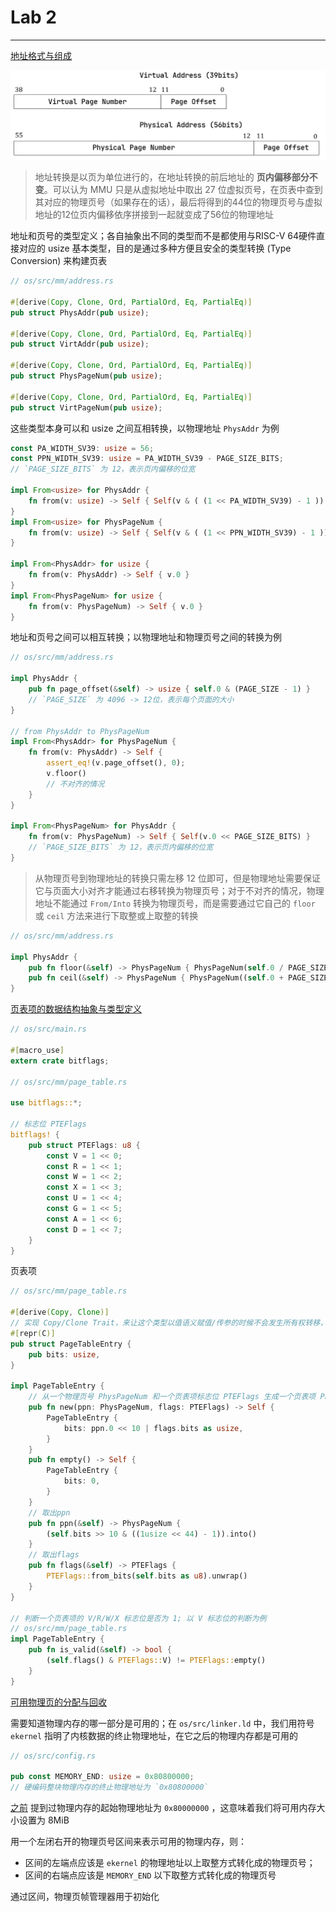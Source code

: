 # Lab 2

---

[地址格式与组成](http://rcore-os.cn/rCore-Tutorial-Book-v3/chapter4/3sv39-implementation-1.html#id3)

<img src="./pic/sv39-va-pa.png" alt="v39-va-pa.png" style="zoom:80%;" />



> 地址转换是以页为单位进行的，在地址转换的前后地址的 **页内偏移部分不变**。可以认为 MMU 只是从虚拟地址中取出 27 位虚拟页号，在页表中查到其对应的物理页号（如果存在的话），最后将得到的44位的物理页号与虚拟地址的12位页内偏移依序拼接到一起就变成了56位的物理地址



地址和页号的类型定义；各自抽象出不同的类型而不是都使用与RISC-V 64硬件直接对应的 usize 基本类型，目的是通过多种方便且安全的类型转换 (Type Conversion) 来构建页表

```rust
// os/src/mm/address.rs

#[derive(Copy, Clone, Ord, PartialOrd, Eq, PartialEq)]
pub struct PhysAddr(pub usize);

#[derive(Copy, Clone, Ord, PartialOrd, Eq, PartialEq)]
pub struct VirtAddr(pub usize);

#[derive(Copy, Clone, Ord, PartialOrd, Eq, PartialEq)]
pub struct PhysPageNum(pub usize);

#[derive(Copy, Clone, Ord, PartialOrd, Eq, PartialEq)]
pub struct VirtPageNum(pub usize);
```

这些类型本身可以和 usize 之间互相转换，以物理地址 `PhysAddr` 为例

```rust
const PA_WIDTH_SV39: usize = 56;
const PPN_WIDTH_SV39: usize = PA_WIDTH_SV39 - PAGE_SIZE_BITS; 
// `PAGE_SIZE_BITS` 为 12，表示页内偏移的位宽

impl From<usize> for PhysAddr {
    fn from(v: usize) -> Self { Self(v & ( (1 << PA_WIDTH_SV39) - 1 )) }
}
impl From<usize> for PhysPageNum {
    fn from(v: usize) -> Self { Self(v & ( (1 << PPN_WIDTH_SV39) - 1 )) }
}

impl From<PhysAddr> for usize {
    fn from(v: PhysAddr) -> Self { v.0 }
}
impl From<PhysPageNum> for usize {
    fn from(v: PhysPageNum) -> Self { v.0 }
}
```

地址和页号之间可以相互转换；以物理地址和物理页号之间的转换为例

```rust
// os/src/mm/address.rs

impl PhysAddr {
    pub fn page_offset(&self) -> usize { self.0 & (PAGE_SIZE - 1) } 
    // `PAGE_SIZE` 为 4096 -> 12位，表示每个页面的大小
}

// from PhysAddr to PhysPageNum
impl From<PhysAddr> for PhysPageNum {
    fn from(v: PhysAddr) -> Self {
        assert_eq!(v.page_offset(), 0);
        v.floor()
        // 不对齐的情况
    }
}

impl From<PhysPageNum> for PhysAddr {
    fn from(v: PhysPageNum) -> Self { Self(v.0 << PAGE_SIZE_BITS) } 
    // `PAGE_SIZE_BITS` 为 12，表示页内偏移的位宽
}
```

> 从物理页号到物理地址的转换只需左移 12 位即可，但是物理地址需要保证它与页面大小对齐才能通过右移转换为物理页号；对于不对齐的情况，物理地址不能通过 `From/Into` 转换为物理页号，而是需要通过它自己的 `floor` 或 `ceil` 方法来进行下取整或上取整的转换

```rust
// os/src/mm/address.rs

impl PhysAddr {
    pub fn floor(&self) -> PhysPageNum { PhysPageNum(self.0 / PAGE_SIZE) }
    pub fn ceil(&self) -> PhysPageNum { PhysPageNum((self.0 + PAGE_SIZE - 1) / PAGE_SIZE) 
}
```





[页表项的数据结构抽象与类型定义](http://rcore-os.cn/rCore-Tutorial-Book-v3/chapter4/3sv39-implementation-1.html#id5)

```rust
// os/src/main.rs

#[macro_use]
extern crate bitflags;

// os/src/mm/page_table.rs

use bitflags::*;

// 标志位 PTEFlags
bitflags! {
    pub struct PTEFlags: u8 {
        const V = 1 << 0;
        const R = 1 << 1;
        const W = 1 << 2;
        const X = 1 << 3;
        const U = 1 << 4;
        const G = 1 << 5;
        const A = 1 << 6;
        const D = 1 << 7;
    }
}
```

页表项

```rust
// os/src/mm/page_table.rs

#[derive(Copy, Clone)] 
// 实现 Copy/Clone Trait，来让这个类型以值语义赋值/传参的时候不会发生所有权转移，而是拷贝一份新的副本
#[repr(C)]
pub struct PageTableEntry {
    pub bits: usize,
}

impl PageTableEntry {
    // 从一个物理页号 PhysPageNum 和一个页表项标志位 PTEFlags 生成一个页表项 PageTableEntry 实例
    pub fn new(ppn: PhysPageNum, flags: PTEFlags) -> Self {
        PageTableEntry {
            bits: ppn.0 << 10 | flags.bits as usize,
        }
    }
    pub fn empty() -> Self {
        PageTableEntry {
            bits: 0,
        }
    }
    // 取出ppn
    pub fn ppn(&self) -> PhysPageNum {
        (self.bits >> 10 & ((1usize << 44) - 1)).into()
    }
    // 取出flags
    pub fn flags(&self) -> PTEFlags {
        PTEFlags::from_bits(self.bits as u8).unwrap()
    }
}

// 判断一个页表项的 V/R/W/X 标志位是否为 1; 以 V 标志位的判断为例
// os/src/mm/page_table.rs
impl PageTableEntry {
    pub fn is_valid(&self) -> bool {
        (self.flags() & PTEFlags::V) != PTEFlags::empty()
    }
}
```





[可用物理页的分配与回收](http://rcore-os.cn/rCore-Tutorial-Book-v3/chapter4/4sv39-implementation-2.html#id3)

需要知道物理内存的哪一部分是可用的；在 `os/src/linker.ld` 中，我们用符号 `ekernel` 指明了内核数据的终止物理地址，在它之后的物理内存都是可用的

```rust
// os/src/config.rs

pub const MEMORY_END: usize = 0x80800000;
// 硬编码整块物理内存的终止物理地址为 `0x80800000` 
```

[之前](http://rcore-os.cn/rCore-Tutorial-Book-v3/chapter1/3first-instruction-in-kernel1.html#term-physical-memory) 提到过物理内存的起始物理地址为 `0x80000000` ，这意味着我们将可用内存大小设置为 8MiB 

用一个左闭右开的物理页号区间来表示可用的物理内存，则：

- 区间的左端点应该是 `ekernel` 的物理地址以上取整方式转化成的物理页号；
- 区间的右端点应该是 `MEMORY_END` 以下取整方式转化成的物理页号

通过区间，物理页帧管理器用于初始化